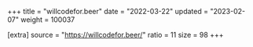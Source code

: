 +++
title = "willcodefor.beer"
date = "2022-03-22"
updated = "2023-02-07"
weight = 100037

[extra]
source = "https://willcodefor.beer/"
ratio = 11
size = 98
+++

